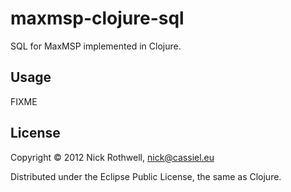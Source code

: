 # maxmsp-clojure-sql

SQL for MaxMSP implemented in Clojure.

## Usage

FIXME

## License

Copyright © 2012 Nick Rothwell, nick@cassiel.eu

Distributed under the Eclipse Public License, the same as Clojure.
